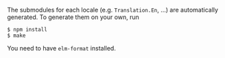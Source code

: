 The submodules for each locale (e.g. `Translation.En`, ...) are automatically
generated. To generate them on your own, run

```
$ npm install
$ make
```

You need to have `elm-format` installed.
